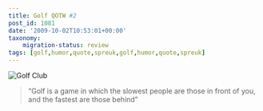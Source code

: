 ```yaml
---
title: Golf QOTW #2
post_id: 1081
date: '2009-10-02T10:53:01+00:00'
taxonomy:
    migration-status: review
tags: [golf,humor,quote,spreuk,golf,humor,quote,spreuk]
---
```

![Golf Club](/wp-content/uploads/2009/08/golf-club.jpg?w=150 "Golf Club")

> “Golf is a game in which the slowest people are those in front of you, and the fastest are those behind”